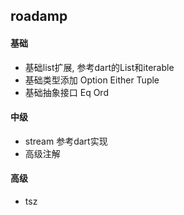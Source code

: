 ## roadamp

#### 基础
- 基础list扩展, 参考dart的List和iterable
- 基础类型添加 Option Either Tuple
- 基础抽象接口 Eq Ord

#### 中级
- stream 参考dart实现
- 高级注解

#### 高级
- tsz
